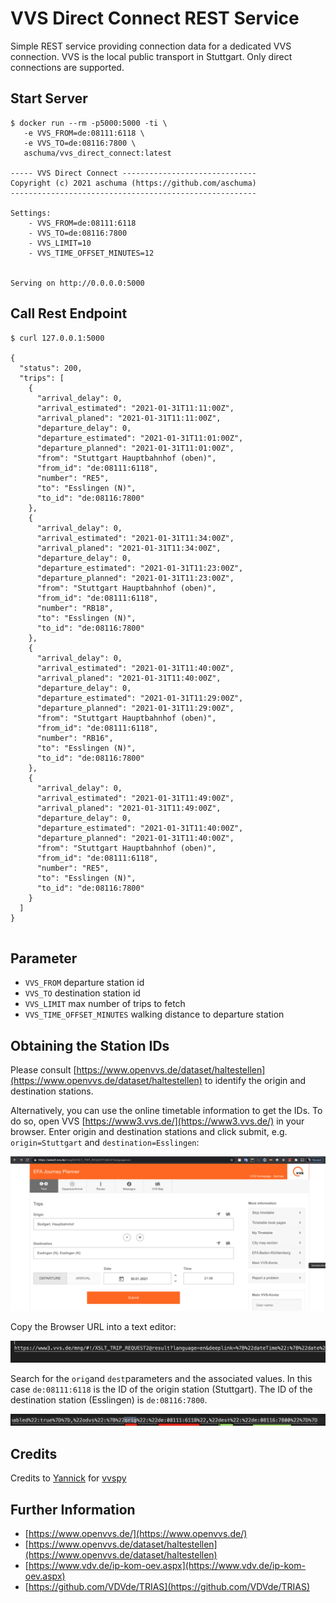 # VVS Direct Connect REST Service
Simple REST service providing connection data for a dedicated VVS connection. VVS is the local public transport in Stuttgart. Only direct connections are supported.

## Start Server

```shell
$ docker run --rm -p5000:5000 -ti \
   -e VVS_FROM=de:08111:6118 \
   -e VVS_TO=de:08116:7800 \
   aschuma/vvs_direct_connect:latest

----- VVS Direct Connect ------------------------------
Copyright (c) 2021 aschuma (https://github.com/aschuma)
-------------------------------------------------------

Settings:
	- VVS_FROM=de:08111:6118
	- VVS_TO=de:08116:7800
	- VVS_LIMIT=10
	- VVS_TIME_OFFSET_MINUTES=12


Serving on http://0.0.0.0:5000
```
## Call Rest Endpoint
```shell
$ curl 127.0.0.1:5000

{
  "status": 200,
  "trips": [
    {
      "arrival_delay": 0,
      "arrival_estimated": "2021-01-31T11:11:00Z",
      "arrival_planed": "2021-01-31T11:11:00Z",
      "departure_delay": 0,
      "departure_estimated": "2021-01-31T11:01:00Z",
      "departure_planned": "2021-01-31T11:01:00Z",
      "from": "Stuttgart Hauptbahnhof (oben)",
      "from_id": "de:08111:6118",
      "number": "RE5",
      "to": "Esslingen (N)",
      "to_id": "de:08116:7800"
    },
    {
      "arrival_delay": 0,
      "arrival_estimated": "2021-01-31T11:34:00Z",
      "arrival_planed": "2021-01-31T11:34:00Z",
      "departure_delay": 0,
      "departure_estimated": "2021-01-31T11:23:00Z",
      "departure_planned": "2021-01-31T11:23:00Z",
      "from": "Stuttgart Hauptbahnhof (oben)",
      "from_id": "de:08111:6118",
      "number": "RB18",
      "to": "Esslingen (N)",
      "to_id": "de:08116:7800"
    },
    {
      "arrival_delay": 0,
      "arrival_estimated": "2021-01-31T11:40:00Z",
      "arrival_planed": "2021-01-31T11:40:00Z",
      "departure_delay": 0,
      "departure_estimated": "2021-01-31T11:29:00Z",
      "departure_planned": "2021-01-31T11:29:00Z",
      "from": "Stuttgart Hauptbahnhof (oben)",
      "from_id": "de:08111:6118",
      "number": "RB16",
      "to": "Esslingen (N)",
      "to_id": "de:08116:7800"
    },
    {
      "arrival_delay": 0,
      "arrival_estimated": "2021-01-31T11:49:00Z",
      "arrival_planed": "2021-01-31T11:49:00Z",
      "departure_delay": 0,
      "departure_estimated": "2021-01-31T11:40:00Z",
      "departure_planned": "2021-01-31T11:40:00Z",
      "from": "Stuttgart Hauptbahnhof (oben)",
      "from_id": "de:08111:6118",
      "number": "RE5",
      "to": "Esslingen (N)",
      "to_id": "de:08116:7800"
    }
  ]
}


```
## Parameter

- `VVS_FROM` departure station id 
- `VVS_TO` destination station id 
- `VVS_LIMIT` max number of trips to fetch
- `VVS_TIME_OFFSET_MINUTES` walking distance to departure station

## Obtaining the Station IDs

Please consult [https://www.openvvs.de/dataset/haltestellen](https://www.openvvs.de/dataset/haltestellen) to identify the origin and destination stations. 

Alternatively, you can use the online timetable information to get the IDs. To do so, open VVS [https://www3.vvs.de/](https://www3.vvs.de/) in your browser. Enter origin and destination stations and click submit, e.g. `origin=Stuttgart` and `destination=Esslingen`:

![VVS](https://raw.githubusercontent.com/aschuma/vvs_direct_connect/main/doc/010_search.png)

Copy the Browser URL into a text editor:

![Search](https://raw.githubusercontent.com/aschuma/vvs_direct_connect/main/doc/020_url.png)

Search for the `orig`and `dest`parameters and the associated values. In this case `de:08111:6118` is the ID of the origin station (Stuttgart).  The ID of the destination station (Esslingen) is `de:08116:7800`.

![URL](https://raw.githubusercontent.com/aschuma/vvs_direct_connect/main/doc/030_url_parameter.png)

## Credits
Credits to [Yannick](https://github.com/zaanposni) for [vvspy](https://pypi.org/project/vvspy/)

## Further Information
* [https://www.openvvs.de/](https://www.openvvs.de/)
* [https://www.openvvs.de/dataset/haltestellen](https://www.openvvs.de/dataset/haltestellen)
* [https://www.vdv.de/ip-kom-oev.aspx](https://www.vdv.de/ip-kom-oev.aspx)
* [https://github.com/VDVde/TRIAS](https://github.com/VDVde/TRIAS)
